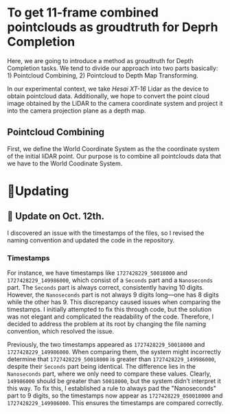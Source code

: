 # To get 11-frame combined pointclouds as groudtruth for Deprh Completion

Here, we are going to introduce a method as groudtruth for Depth Completion tasks. We tend to divide our approach into two parts basically: 1) Pointcloud Combining, 2) Pointcloud to Depth Map Transforming. 

In our experimental context, we take *Hesai XT-16* Lidar as the device to obtain pointcloud data. Additionally, we hope to convert the point cloud image obtained by the LiDAR to the camera coordinate system and project it into the camera projection plane as a depth map.

## Pointcloud Combining

First, we define the World Coordinate System as the the coordinate system of the initial liDAR point. Our purpose is to combine all pointclouds data that we have to the World Coodinate System.


# 🚀Updating

## 🚀 Update on Oct. 12th.

I discovered an issue with the timestamps of the files, so I revised the naming convention and updated the code in the repository.

### Timestamps

For instance, we have timestamps like `1727428229_50018000` and `1727428229_149986000`, which consist of a `Seconds` part and a `Nanoseconds` part. The `Seconds` part is always correct, consistently having 10 digits. However, the `Nanoseconds` part is not always 9 digits long—one has 8 digits while the other has 9. This discrepancy caused issues when comparing the timestamps. I initially attempted to fix this through code, but the solution was not elegant and complicated the readability of the code. Therefore, I decided to address the problem at its root by changing the file naming convention, which resolved the issue.

Previously, the two timestamps appeared as `1727428229_50018000` and `1727428229_149986000`. When comparing them, the system might incorrectly determine that `1727428229_50018000` is greater than `1727428229_149986000`, despite their `Seconds` part being identical. The difference lies in the `Nanoseconds` part, where we only need to compare these values. Clearly, `149986000` should be greater than `50018000`, but the system didn’t interpret it this way. To fix this, I established a rule to always pad the "Nanoseconds" part to 9 digits, so the timestamps now appear as `1727428229_050018000` and `1727428229_149986000`. This ensures the timestamps are compared correctly.